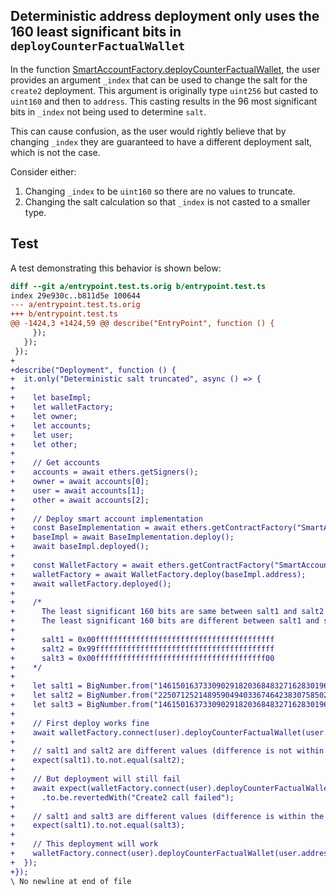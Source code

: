 ## Deterministic address deployment only uses the 160 least significant bits in `deployCounterFactualWallet`

In the function [SmartAccountFactory.deployCounterFactualWallet](https://github.com/code-423n4/2023-01-biconomy/blob/main/scw-contracts/contracts/smart-contract-wallet/SmartAccountFactory.sol#L33), the user provides an argument `_index` that can be used to change the salt for the `create2` deployment. This argument is originally type `uint256` but casted to `uint160` and then to `address`. This casting results in the 96 most significant bits in `_index` not being used to determine `salt`. 

This can cause confusion, as the user would rightly believe that by changing `_index` they are guaranteed to have a different deployment salt, which is not the case. 

Consider either:

1. Changing `_index` to be `uint160` so there are no values to truncate.
2. Changing the salt calculation so that `_index` is not casted to a smaller type.

## Test
A test demonstrating this behavior is shown below:
```diff
diff --git a/entrypoint.test.ts.orig b/entrypoint.test.ts
index 29e930c..b811d5e 100644
--- a/entrypoint.test.ts.orig
+++ b/entrypoint.test.ts
@@ -1424,3 +1424,59 @@ describe("EntryPoint", function () {
     });
   });
 });
+
+describe("Deployment", function () {
+  it.only("Deterministic salt truncated", async () => {
+
+    let baseImpl;
+    let walletFactory;
+    let owner;
+    let accounts;
+    let user;
+    let other;
+
+    // Get accounts
+    accounts = await ethers.getSigners();
+    owner = await accounts[0];
+    user = await accounts[1];
+    other = await accounts[2];
+
+    // Deploy smart account implementation
+    const BaseImplementation = await ethers.getContractFactory("SmartAccount");
+    baseImpl = await BaseImplementation.deploy();
+    await baseImpl.deployed();
+
+    const WalletFactory = await ethers.getContractFactory("SmartAccountFactory");
+    walletFactory = await WalletFactory.deploy(baseImpl.address);
+    await walletFactory.deployed();
+
+    /*
+      The least significant 160 bits are same between salt1 and salt2
+      The least significant 160 bits are different between salt1 and salt3
+
+      salt1 = 0x00ffffffffffffffffffffffffffffffffffffffff
+      salt2 = 0x99ffffffffffffffffffffffffffffffffffffffff
+      salt3 = 0x00ffffffffffffffffffffffffffffffffffffff00
+    */
+
+    let salt1 = BigNumber.from("1461501637330902918203684832716283019655932542975");
+    let salt2 = BigNumber.from("225071252148959049403367464238307585027013611618303");
+    let salt3 = BigNumber.from("1461501637330902918203684832716283019655932542720");
+
+    // First deploy works fine
+    await walletFactory.connect(user).deployCounterFactualWallet(user.address, other.address, other.address, salt1);
+
+    // salt1 and salt2 are different values (difference is not within the 160 least significant bits)
+    expect(salt1).to.not.equal(salt2);
+
+    // But deployment will still fail
+    await expect(walletFactory.connect(user).deployCounterFactualWallet(user.address, other.address, other.address, salt2))
+      .to.be.revertedWith("Create2 call failed");
+
+    // salt1 and salt3 are different values (difference is within the 160 least significant bits)
+    expect(salt1).to.not.equal(salt3);
+
+    // This deployment will work
+    walletFactory.connect(user).deployCounterFactualWallet(user.address, other.address, other.address, salt3);
+  });
+});
\ No newline at end of file
```